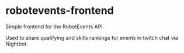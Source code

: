 # robotevents-frontend
Simple frontend for the RobotEvents API. 

Used to share qualifying and skills rankings for events in twitch chat via Nightbot.
